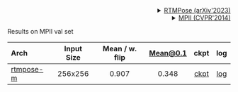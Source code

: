 <!-- [ALGORITHM] -->

<details>
<summary align="right"><a href="https://link.springer.com/chapter/10.1007/978-3-030-58580-8_27">RTMPose (arXiv'2023)</a></summary>

```bibtex
@misc{https://doi.org/10.48550/arxiv.2303.07399,
  doi = {10.48550/ARXIV.2303.07399},
  url = {https://arxiv.org/abs/2303.07399},
  author = {Jiang, Tao and Lu, Peng and Zhang, Li and Ma, Ningsheng and Han, Rui and Lyu, Chengqi and Li, Yining and Chen, Kai},
  keywords = {Computer Vision and Pattern Recognition (cs.CV), FOS: Computer and information sciences, FOS: Computer and information sciences},
  title = {RTMPose: Real-Time Multi-Person Pose Estimation based on MMPose},
  publisher = {arXiv},
  year = {2023},
  copyright = {Creative Commons Attribution 4.0 International}
}

```

</details>

<!-- [DATASET] -->

<details>
<summary align="right"><a href="http://openaccess.thecvf.com/content_cvpr_2014/html/Andriluka_2D_Human_Pose_2014_CVPR_paper.html">MPII (CVPR'2014)</a></summary>

```bibtex
@inproceedings{andriluka14cvpr,
  author = {Mykhaylo Andriluka and Leonid Pishchulin and Peter Gehler and Schiele, Bernt},
  title = {2D Human Pose Estimation: New Benchmark and State of the Art Analysis},
  booktitle = {IEEE Conference on Computer Vision and Pattern Recognition (CVPR)},
  year = {2014},
  month = {June}
}
```

</details>

Results on MPII val set

| Arch                                                     | Input Size | Mean / w. flip | Mean@0.1 |                           ckpt                           |                           log                            |
| :------------------------------------------------------- | :--------: | :------------: | :------: | :------------------------------------------------------: | :------------------------------------------------------: |
| [rtmpose-m](/configs/body_2d_keypoint/rtmpose/mpii/rtmpose-m_8xb64-210e_mpii-256x256.py) |  256x256   |     0.907      |  0.348   | [ckpt](https://download.openmmlab.com/mmpose/v1/projects/rtmpose/rtmpose-m_simcc-mpii_pt-aic-coco_210e-256x256-ec4dbec8_20230206.pth) | [log](https://download.openmmlab.com/mmpose/v1/projects/rtmpose/rtmpose-m_simcc-mpii_pt-aic-coco_210e-256x256-ec4dbec8_20230206.json) |

